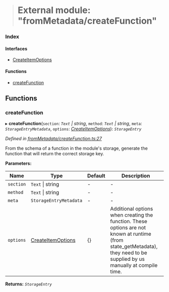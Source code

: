 > # External module: "fromMetadata/createFunction"

### Index

#### Interfaces

* [CreateItemOptions](../interfaces/_frommetadata_createfunction_.createitemoptions.md)

#### Functions

* [createFunction](_frommetadata_createfunction_.md#createfunction)

## Functions

###  createFunction

▸ **createFunction**(`section`: *`Text` | string*, `method`: *`Text` | string*, `meta`: *`StorageEntryMetadata`*, `options`: *[CreateItemOptions](../interfaces/_frommetadata_createfunction_.createitemoptions.md)*): *`StorageEntry`*

*Defined in [fromMetadata/createFunction.ts:27](https://github.com/polkadot-js/api/blob/5a1c79a/packages/type-storage/src/fromMetadata/createFunction.ts#L27)*

From the schema of a function in the module's storage, generate the function
that will return the correct storage key.

**Parameters:**

Name | Type | Default | Description |
------ | ------ | ------ | ------ |
`section` | `Text` \| string | - | - |
`method` | `Text` \| string | - | - |
`meta` | `StorageEntryMetadata` | - | - |
`options` | [CreateItemOptions](../interfaces/_frommetadata_createfunction_.createitemoptions.md) |  {} | Additional options when creating the function. These options are not known at runtime (from state_getMetadata), they need to be supplied by us manually at compile time.  |

**Returns:** *`StorageEntry`*